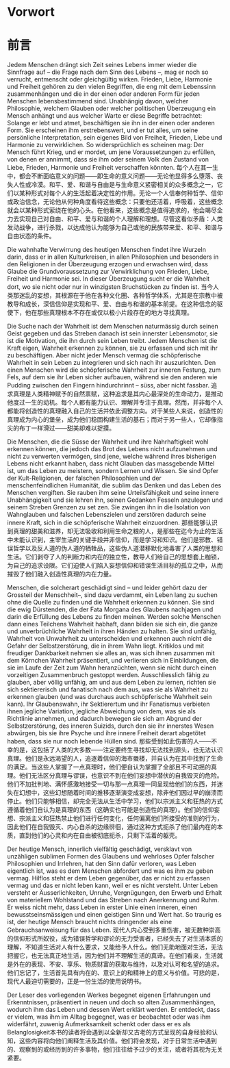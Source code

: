 # Vorwort
# 前言

Jedem Menschen drängt sich Zeit seines Lebens immer wieder die Sinnfrage auf – die Frage nach dem Sinn des Lebens –, mag er noch so verrucht, entmenscht oder gleichgültig wirken. Frieden, Liebe, Harmonie und Freiheit gehören zu den vielen Begriffen, die eng mit dem Lebenssinn zusammenhängen und die in der einen oder anderen Form für jeden Menschen lebensbestimmend sind. Unabhängig davon, welcher Philosophie, welchem Glauben oder welcher politischen Überzeugung ein Mensch anhängt und aus welcher Warte er diese Begriffe betrachtet: Solange er lebt und atmet, beschäftigen sie ihn in der einen oder anderen Form. Sie erscheinen ihm erstrebenswert, und er tut alles, um seine persönliche Interpretation, sein eigenes Bild von Freiheit, Frieden, Liebe und Harmonie zu verwirklichen. So widersprüchlich es scheinen mag: Der Mensch führt Krieg, und er mordet, um jene Voraussetzungen zu erfüllen, von denen er annimmt, dass sie ihm oder seinem Volk den Zustand von Liebe, Frieden, Harmonie und Freiheit verschaffen könnten.
每个人在其一生中，都会不断面临意义的问题——即生命的意义问题——无论他显得多么堕落、丧失人性或冷漠。和平、爱、和谐与自由是与生命意义紧密相关的众多概念之一，它们以某种形式对每个人的生活起着决定性的作用。无论一个人信奉何种哲学、信仰或政治信念，无论他从何种角度看待这些概念：只要他还活着，呼吸着，这些概念就会以某种形式萦绕在他的心头。在他看来，这些概念是值得追求的，他会竭尽全力去实现自己对自由、和平、爱与和谐的个人理解和理想。尽管这看似矛盾：人类发动战争，进行杀戮，以达成他认为能够为自己或他的民族带来爱、和平、和谐与自由状态的条件。

Die wahnhafte Verwirrung des heutigen Menschen findet ihre Wurzeln darin, dass er in allen Kulturkreisen, in allen Philosophien und besonders in den Religionen in der Überzeugung erzogen und erwachsen wird, dass Glaube die Grundvoraussetzung zur Verwirklichung von Frieden, Liebe, Freiheit und Harmonie sei. In dieser Überzeugung sucht er die Wahrheit dort, wo sie nicht oder nur in winzigsten Bruchstücken zu finden ist.
当今人类那迷乱的妄想，其根源在于他在各种文化圈、各种哲学体系，尤其是在宗教中被教导和成长，深信信仰是实现和平、爱、自由与和谐的基本前提。在这种信念的驱使下，他在那些真理根本不存在或仅以极小片段存在的地方寻找真理。

Die Suche nach der Wahrheit ist dem Menschen naturmässig durch seinen Geist gegeben und das Streben danach ist sein innerster Lebensmotor, sie ist die Motivation, die ihn durch sein Leben treibt. Jedem Menschen ist die Kraft eigen, Wahrheit erkennen zu können, sie zu erfassen und sich mit ihr zu beschäftigen. Aber nicht jeder Mensch vermag die schöpferische Wahrheit in sein Leben zu integrieren und sich nach ihr auszurichten. Den einen Menschen wird die schöpferische Wahrheit zur inneren Festung, zum Fels, auf dem sie ihr Leben sicher aufbauen, während sie den anderen wie Pudding zwischen den Fingern hindurchrinnt – süss, aber nicht fassbar.
追求真理是人类精神赋予的自然禀赋，这种追求是其内心最深处的生命动力，是推动他度过一生的动机。每个人都有能力认识、理解并专注于真理。然而，并非每个人都能将创造性的真理融入自己的生活并依此调整方向。对于某些人来说，创造性的真理成为内心的堡垒，成为他们稳固构建生活的基石；而对于另一些人，它却像指尖的布丁一样滑过——甜美却难以捉摸。

Die Menschen, die die Süsse der Wahrheit und ihre Nahrhaftigkeit wohl erkennen können, die jedoch das Brot des Lebens nicht aufzunehmen und nicht zu verwerten vermögen, sind jene, welche während ihres bisherigen Lebens nicht erkannt haben, dass nicht Glauben das massgebende Mittel ist, um das Leben zu meistern, sondern Lernen und Wissen. Sie sind Opfer der Kult-Religionen, der falschen Philosophien und der menschenfeindlichen Humanität, die sublim das Denken und das Leben des Menschen vergiften. Sie rauben ihm seine Urteilsfähigkeit und seine innere Unabhängigkeit und sie lehren ihn, seinen Gedanken Fesseln anzulegen und seinem Streben Grenzen zu set zen. Sie zwingen ihn in die Isolation von Wahnglauben und falschen Lebenszielen und zerstören dadurch seine innere Kraft, sich in die schöpferische Wahrheit einzuordnen.
那些能够认识到真理的甜美和滋养，却无法吸收和利用生命之粮的人，是那些在迄今为止的生活中未能认识到，主宰生活的关键手段并非信仰，而是学习和知识。他们是邪教、错误哲学以及反人道的伪人道的牺牲品，这些伪人道潜移默化地毒害了人类的思想和生活。它们剥夺了人的判断力和内在的独立性，教导人们给自己的思想套上枷锁，为自己的追求设限。它们迫使人们陷入妄想信仰和错误生活目标的孤立之中，从而摧毁了他们融入创造性真理的内在力量。

Menschen, die solcherart geschädigt sind – und leider gehört dazu der Grossteil der Menschheit–, sind dazu verdammt, ein Leben lang zu suchen ohne die Quelle zu finden und die Wahrheit erkennen zu können. Sie sind die ewig Dürstenden, die der Fata Morgana des Glaubens nachjagen und darin die Erfüllung des Lebens zu finden meinen. Werden solche Menschen dann eines Teilchens Wahrheit habhaft, dann bilden sie sich ein, die ganze und unverbrüchliche Wahrheit in ihren Händen zu halten. Sie sind unfähig, Wahrheit von Unwahrheit zu unterscheiden und erkennen auch nicht die Gefahr der Selbstzerstörung, die in ihrem Wahn liegt. Kritiklos und mit freudiger Dankbarkeit nehmen sie alles an, was sich ihnen zusammen mit dem Körnchen Wahrheit präsentiert, und verlieren sich in Einbildungen, die sie im Laufe der Zeit zum Wahn heranzüchten, wenn sie nicht durch einen vorzeitigen Zusammenbruch gestoppt werden. Ausschliesslich fähig zu glauben, aber völlig unfähig, am und aus dem Leben zu lernen, richten sie sich sektiererisch und fanatisch nach dem aus, was sie als Wahrheit zu erkennen glauben (und was durchaus auch schöpferische Wahrheit sein kann). Ihr Glaubenswahn, ihr Sektierertum und ihr Fanatismus verbieten ihnen jegliche Variation, jegliche Abweichung von dem, was sie als Richtlinie annehmen, und dadurch bewegen sie sich am Abgrund der Selbstzerstörung, des inneren Suizids, durch den sie ihr innerstes Wesen abwürgen, bis sie ihre Psyche und ihre innere Freiheit derart abgetötet haben, dass sie nur noch lebende Hüllen sind.
那些受到如此伤害的人——不幸的是，这包括了人类的大多数——注定要终生寻找却无法找到源头，也无法认识真理。他们是永远渴望的人，追逐着信仰的海市蜃楼，并自认为在其中找到了生命的满足。当这些人掌握了一点真理时，他们便自认为掌握了全部且不可动摇的真理。他们无法区分真理与谬误，也意识不到在他们妄想中潜伏的自我毁灭的危险。他们不加批判地、满怀感激地接受一切与那一点真理一同呈现给他们的东西，并迷失在幻想中，这些幻想随着时间的推移逐渐演变成妄想，除非他们因过早的崩溃而停止。他们只能够相信，却完全无法从生活中学习，他们以宗派主义和狂热的方式遵循着他们自认为是真理的东西（这确实也可能是创造性的真理）。他们的信仰妄想、宗派主义和狂热禁止他们进行任何变化，任何偏离他们所接受的准则的行为，因此他们在自我毁灭、内心自杀的边缘徘徊，通过这种方式扼杀了他们最内在的本质，直到他们的心灵和内在自由被彻底扼杀，只剩下活着的躯壳。

Der heutige Mensch, innerlich vielfältig geschädigt, versklavt von unzähligen sublimen Formen des Glaubens und wehrloses Opfer falscher Philosophien und Irrlehren, hat den Sinn dafür verloren, was Leben eigentlich ist, was es dem Menschen abfordert und was es ihm zu geben vermag. Hilflos steht er dem Leben gegenüber, das er nicht zu erfassen vermag und das er nicht leben kann, weil er es nicht versteht. Unter Leben versteht er Äusserlichkeiten, Unruhe, Vergnügungen, den Erwerb und Erhalt von materiellem Wohlstand und das Streben nach Anerkennung und Ruhm. Er weiss nicht mehr, dass Leben in erster Linie einen inneren, einen bewusstseinsmässigen und einen geistigen Sinn und Wert hat. So traurig es ist, der heutige Mensch braucht nichts dringender als eine Gebrauchsanweisung für das Leben.
现代人内心受到多重伤害，被无数种崇高的信仰形式所奴役，成为错误哲学和谬论的无力受害者，已经失去了对生活本质的理解，不知道生活对人有什么要求，又能给予人什么。他们无助地面对生活，无法把握它，也无法真正地生活，因为他们并不理解生活的真谛。在他们看来，生活就是外在的表现、不安、享乐、物质财富的获取与维持，以及对认可和名望的追求。他们忘记了，生活首先具有内在的、意识上的和精神上的意义与价值。可悲的是，现代人最迫切需要的，正是一份生活的使用说明书。

Der Leser des vorliegenden Werkes begegnet eigenen Erfahrungen und Erkenntnissen, präsentiert in neuen und doch so alten Zusammenhängen, wodurch ihm das Leben und dessen Wert erklärt werden. Er entdeckt, dass er vielem, was ihm im Alltag begegnet, was er beobachtet oder was ihm widerfährt, zuwenig Aufmerksamkeit schenkt oder dass er es als Belanglosigkeit本书的读者将会遇到以全新却又古老的方式呈现的自身经验和认知，这些内容将向他们阐释生活及其价值。他们将会发现，对于日常生活中遇到的、观察到的或经历到的许多事物，他们往往给予过少的关注，或者将其视为无关紧要。


